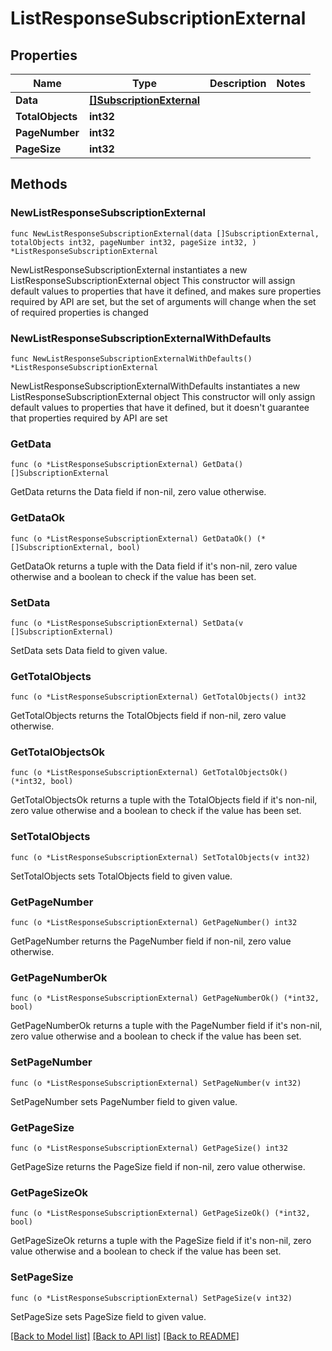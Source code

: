 # ListResponseSubscriptionExternal

## Properties

Name | Type | Description | Notes
------------ | ------------- | ------------- | -------------
**Data** | [**[]SubscriptionExternal**](SubscriptionExternal.md) |  | 
**TotalObjects** | **int32** |  | 
**PageNumber** | **int32** |  | 
**PageSize** | **int32** |  | 

## Methods

### NewListResponseSubscriptionExternal

`func NewListResponseSubscriptionExternal(data []SubscriptionExternal, totalObjects int32, pageNumber int32, pageSize int32, ) *ListResponseSubscriptionExternal`

NewListResponseSubscriptionExternal instantiates a new ListResponseSubscriptionExternal object
This constructor will assign default values to properties that have it defined,
and makes sure properties required by API are set, but the set of arguments
will change when the set of required properties is changed

### NewListResponseSubscriptionExternalWithDefaults

`func NewListResponseSubscriptionExternalWithDefaults() *ListResponseSubscriptionExternal`

NewListResponseSubscriptionExternalWithDefaults instantiates a new ListResponseSubscriptionExternal object
This constructor will only assign default values to properties that have it defined,
but it doesn't guarantee that properties required by API are set

### GetData

`func (o *ListResponseSubscriptionExternal) GetData() []SubscriptionExternal`

GetData returns the Data field if non-nil, zero value otherwise.

### GetDataOk

`func (o *ListResponseSubscriptionExternal) GetDataOk() (*[]SubscriptionExternal, bool)`

GetDataOk returns a tuple with the Data field if it's non-nil, zero value otherwise
and a boolean to check if the value has been set.

### SetData

`func (o *ListResponseSubscriptionExternal) SetData(v []SubscriptionExternal)`

SetData sets Data field to given value.


### GetTotalObjects

`func (o *ListResponseSubscriptionExternal) GetTotalObjects() int32`

GetTotalObjects returns the TotalObjects field if non-nil, zero value otherwise.

### GetTotalObjectsOk

`func (o *ListResponseSubscriptionExternal) GetTotalObjectsOk() (*int32, bool)`

GetTotalObjectsOk returns a tuple with the TotalObjects field if it's non-nil, zero value otherwise
and a boolean to check if the value has been set.

### SetTotalObjects

`func (o *ListResponseSubscriptionExternal) SetTotalObjects(v int32)`

SetTotalObjects sets TotalObjects field to given value.


### GetPageNumber

`func (o *ListResponseSubscriptionExternal) GetPageNumber() int32`

GetPageNumber returns the PageNumber field if non-nil, zero value otherwise.

### GetPageNumberOk

`func (o *ListResponseSubscriptionExternal) GetPageNumberOk() (*int32, bool)`

GetPageNumberOk returns a tuple with the PageNumber field if it's non-nil, zero value otherwise
and a boolean to check if the value has been set.

### SetPageNumber

`func (o *ListResponseSubscriptionExternal) SetPageNumber(v int32)`

SetPageNumber sets PageNumber field to given value.


### GetPageSize

`func (o *ListResponseSubscriptionExternal) GetPageSize() int32`

GetPageSize returns the PageSize field if non-nil, zero value otherwise.

### GetPageSizeOk

`func (o *ListResponseSubscriptionExternal) GetPageSizeOk() (*int32, bool)`

GetPageSizeOk returns a tuple with the PageSize field if it's non-nil, zero value otherwise
and a boolean to check if the value has been set.

### SetPageSize

`func (o *ListResponseSubscriptionExternal) SetPageSize(v int32)`

SetPageSize sets PageSize field to given value.



[[Back to Model list]](../README.md#documentation-for-models) [[Back to API list]](../README.md#documentation-for-api-endpoints) [[Back to README]](../README.md)


